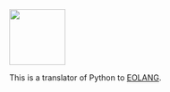 <img src="https://www.yegor256.com/images/books/elegant-objects/cactus.svg" height="100px" />

This is a translator of Python to [EOLANG](https://www.eolang.org).